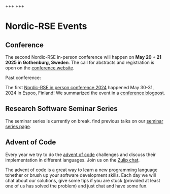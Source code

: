 +++
+++

# Nordic-RSE Events

## Conference

The second Nordic-RSE in-person conference will happen on **May 20 + 21 2025 in Gothenburg, Sweden**. 
The call for abstracts and registration is open on the [conference website](https://nordic-rse.org/nrse2025/). 

Past conference: 

The first [Nordic-RSE in person conference 2024](/events/2024-in-person-conference/) happened May 30-31, 2024 in Espoo, Finland! 
We summarized the event in a [conference blogpost](https://nordic-rse.org/blog/nrse-conference/).


## Research Software Seminar Series

The seminar series is currently on break. find previous talks on our [seminar series page](/events/seminar-series).


## Advent of Code

Every year we try to do the 
[advent of code](https://adventofcode.com/)
challenges and discuss their implementation in different languages. Join us on the [Zulip chat](https://coderefinery.zulipchat.com/#narrow/stream/305975-Advent-of-Code).

The advent of code is a great way to learn a new programming language tohether
or brush up your software development skills. Each day we will chat about our
solutions, give some tips if you are stuck (provided at least one of us has
solved the problem) and just chat and have some fun.
